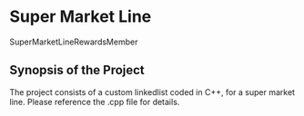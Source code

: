 # Super Market Line
SuperMarketLineRewardsMember

## Synopsis of the Project

The project consists of a custom linkedlist coded in C++, for a super market line. Please reference the .cpp file for details.

